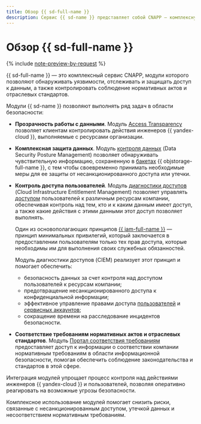 ```yaml
---
title: Обзор {{ sd-full-name }}
description: Сервис {{ sd-name }} представляет собой CNAPP — комплексную платформу, которая позволяет обнаруживать уязвимости, отслеживать и защищать доступ к данным, а также контролировать соблюдение нормативных актов и отраслевых стандартов.
---
```


# Обзор {{ sd-full-name }}

{% include [note-preview-by-request](../../_includes/note-preview-by-request.md) %}

{{ sd-full-name }} — это комплексный сервис CNAPP, модули которого позволяют обнаруживать уязвимости, отслеживать и защищать доступ к данным, а также контролировать соблюдение нормативных актов и отраслевых стандартов.

Модули {{ sd-name }} позволяют выполнять ряд задач в области безопасности:

* **Прозрачность работы с данными**. Модуль [Access Transparency](./access-transparency.md) позволяет клиентам контролировать действия инженеров {{ yandex-cloud }}, выполняемые с ресурсами организации.

* **Комплексная защита данных**. Модуль [контроля данных](./dspm.md) (Data Security Posture Management) позволяет обнаруживать чувствительную информацию, сохраненную в [бакетах](../../storage/concepts/bucket.md) {{ objstorage-full-name }}, с тем чтобы своевременно принимать необходимые меры для ее защиты от несанкционированного доступа или утечки.

* **Контроль доступа пользователей**. Модуль [диагностики доступов](./ciem.md) (Cloud Infrastructure Entitlement Management) позволяет управлять [доступом](../../iam/concepts/access-control/index.md) пользователей к различным ресурсам компании, обеспечивая контроль над тем, кто и к каким данным имеет доступ, а также какие действия с этими данными этот доступ позволяет выполнять.

    Один из основополагающих принципов [{{ iam-full-name }}](../../iam/index.yaml) — принцип минимальных привилегий, который заключается в предоставлении пользователям только тех прав доступа, которые необходимы им для выполнения своих служебных обязанностей.

    Модуль диагностики доступов (CIEM) реализует этот принцип и помогает обеспечить:

    * безопасность данных за счет контроля над доступом пользователей к ресурсам компании;
    * предотвращение несанкционированного доступа к конфиденциальной информации;
    * эффективное управление правами доступа [пользователей](../../overview/roles-and-resources.md#users) и [сервисных аккаунтов](../../iam/concepts/users/service-accounts.md);
    * сокращение времени на расследование инцидентов безопасности.

* **Соответствие требованиям нормативных актов и отраслевых стандартов**. Модуль [Портал соответствия требованиям](./compliance.md) предоставляет доступ к информации о соответствии компании нормативным требованиям в области информационной безопасности, помогая обеспечить соблюдение законодательства и стандартов в этой сфере.

Интеграция модулей упрощает процесс контроля над действиями инженеров {{ yandex-cloud }} и пользователей, позволяя оперативно реагировать на возможные угрозы безопасности.

Комплексное использование модулей помогает снизить риски, связанные с несанкционированным доступом, утечкой данных и несоответствием нормативным требованиям.